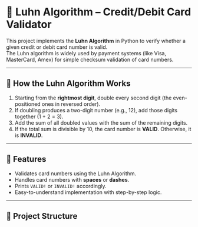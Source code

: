 # 🔢 Luhn Algorithm – Credit/Debit Card Validator

This project implements the **Luhn Algorithm** in Python to verify whether a given credit or debit card number is valid.  
The Luhn algorithm is widely used by payment systems (like Visa, MasterCard, Amex) for simple checksum validation of card numbers.

---

## 📖 How the Luhn Algorithm Works
1. Starting from the **rightmost digit**, double every second digit (the even-positioned ones in reversed order).
2. If doubling produces a two-digit number (e.g., 12), add those digits together (1 + 2 = 3).
3. Add the sum of all doubled values with the sum of the remaining digits.
4. If the total sum is divisible by 10, the card number is **VALID**. Otherwise, it is **INVALID**.

---

## 🚀 Features
- Validates card numbers using the Luhn Algorithm.
- Handles card numbers with **spaces** or **dashes**.
- Prints `VALID!` or `INVALID!` accordingly.
- Easy-to-understand implementation with step-by-step logic.

---

## 📂 Project Structure
